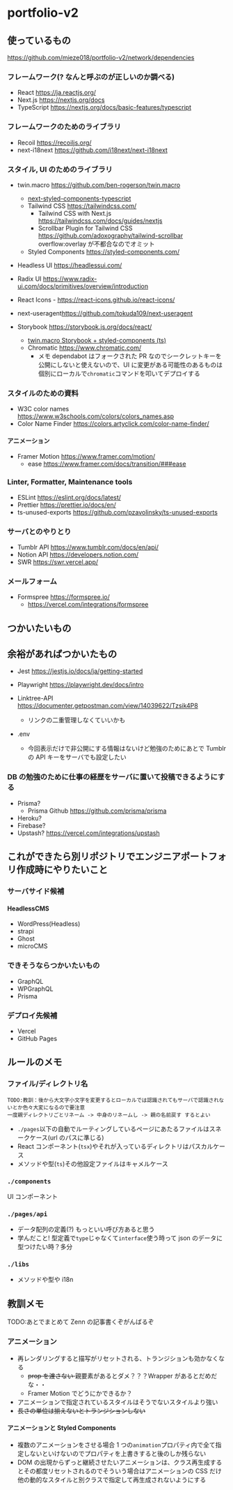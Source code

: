 # portfolio-v2

## 使っているもの

<https://github.com/mieze018/portfolio-v2/network/dependencies>

### フレームワーク(? なんと呼ぶのが正しいのか調べる)

- React <https://ja.reactjs.org/>
- Next.js <https://nextjs.org/docs>
- TypeScript <https://nextjs.org/docs/basic-features/typescript>

### フレームワークのためのライブラリ

- Recoil <https://recoiljs.org/>
- next-i18next <https://github.com/i18next/next-i18next>

### スタイル, UI のためのライブラリ

- twin.macro <https://github.com/ben-rogerson/twin.macro>
  - [next-styled-components-typescript](https://github.com/ben-rogerson/twin.examples/tree/master/next-styled-components-typescript)
  - Tailwind CSS <https://tailwindcss.com/>
    - Tailwind CSS with Next.js <https://tailwindcss.com/docs/guides/nextjs>
    - Scrollbar Plugin for Tailwind CSS <https://github.com/adoxography/tailwind-scrollbar> overflow:overlay が不都合なのでオミット
  - Styled Components <https://styled-components.com/>
- Headless UI <https://headlessui.com/>
- Radix UI <https://www.radix-ui.com/docs/primitives/overview/introduction>
- React Icons - <https://react-icons.github.io/react-icons/>
- next-useragent<https://github.com/tokuda109/next-useragent>

- Storybook <https://storybook.js.org/docs/react/>
  - [twin.macro Storybook + styled-components (ts)](https://github.com/ben-rogerson/twin.examples/tree/master/storybook-styled-components-typescript)
  - Chromatic <https://www.chromatic.com/>
    - メモ dependabot はフォークされた PR なのでシークレットキーを公開にしないと使えないので、UI に変更がある可能性のあるものは個別にローカルで`chromatic`コマンドを叩いてデプロイする

### スタイルのための資料

- W3C color names <https://www.w3schools.com/colors/colors_names.asp>
- Color Name Finder <https://colors.artyclick.com/color-name-finder/>

#### アニメーション

- Framer Motion <https://www.framer.com/motion/>
  - ease <https://www.framer.com/docs/transition/###ease>

### Linter, Formatter, Maintenance tools

- ESLint <https://eslint.org/docs/latest/>
- Prettier <https://prettier.io/docs/en/>
- ts-unused-exports <https://github.com/pzavolinsky/ts-unused-exports>

### サーバとのやりとり

- Tumblr API <https://www.tumblr.com/docs/en/api/>
- Notion API <https://developers.notion.com/>
- SWR <https://swr.vercel.app/>

### メールフォーム

- Formspree <https://formspree.io/>
  - <https://vercel.com/integrations/formspree>

## つかいたいもの

## 余裕があればつかいたもの

- Jest <https://jestjs.io/docs/ja/getting-started>
- Playwright <https://playwright.dev/docs/intro>

- Linktree-API <https://documenter.getpostman.com/view/14039622/Tzsik4P8>
  - リンクの二重管理しなくていいかも
- .env
  - 今回表示だけで非公開にする情報はないけど勉強のためにあとで Tumblr の API キーをサーバでも設定したい

### DB の勉強のために仕事の経歴をサーバに置いて投稿できるようにする

- Prisma?
  - Prisma Github <https://github.com/prisma/prisma>
- Heroku?
- Firebase?
- Upstash? <https://vercel.com/integrations/upstash>

## これができたら別リポジトリでエンジニアポートフォリ作成時にやりたいこと

### サーバサイド候補

#### HeadlessCMS

- WordPress(Headless)
- strapi
- Ghost
- microCMS

### できそうならつかいたいもの

- GraphQL
- WPGraphQL
- Prisma

### デプロイ先候補

- Vercel
- GitHub Pages

## ルールのメモ

### ファイル/ディレクトリ名

```text
TODO:教訓：後から大文字小文字を変更するとローカルでは認識されてもサーバで認識されないとか色々大変になるので要注意
一度親ディレクトリごとリネーム -> 中身のリネームし -> 親の名前戻す するとよい
```

- `./pages`以下の自動でルーティングしているページにあたるファイルはスネークケース(url のパスに準じる)
- React コンポーネント(`tsx`)やそれが入っているディレクトリはパスカルケース
- メソッドや型(`ts`)その他設定ファイルはキャメルケース

### `./components`

UI コンポーネント

### `./pages/api`

- データ配列の定義(?) もっといい呼び方あると思う
- 学んだこと! 型定義で`type`じゃなくて`interface`使う時って json のデータに型つけたい時？多分

### `./libs`

- メソッドや型や i18n

## 教訓メモ

TODO:あとでまとめて Zenn の記事書くぞがんばるぞ

### アニメーション

- 再レンダリングすると描写がリセットされる、トランジションも効かなくなる
  - <del> prop を渡さない </del> 親要素があるとダメ？？？Wrapper があるとだめだな・・
  - Framer Motion でどうにかできるか？
- アニメーションで指定されているスタイルはそうでないスタイルより強い
- <del> 長さの単位は揃えないとトランジションしない</del>

#### アニメーションと Styled Components

- 複数のアニメーションをさせる場合 1 つの`animation`プロパティ内で全て指定しないといけないのでプロパティを上書きすると後のしか残らない
- DOM の出現からずっと継続させたいアニメーションは、クラス再生成するとその都度リセットされるのでそういう場合はアニメーションの CSS だけ他の動的なスタイルと別クラスで指定して再生成されないようにする
